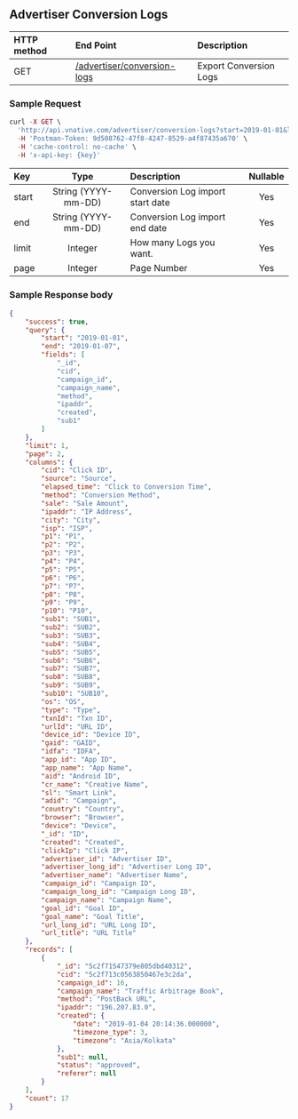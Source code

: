  ## Advertiser Conversion Logs

| **HTTP method** | **End Point** | **Description** |
| :--- | :--- | :--- |
| GET | [/advertiser/conversion-logs](/advertiser-api/conversion-logs.md) | Export Conversion Logs |

### **Sample Request**

```php
curl -X GET \
  'http://api.vnative.com/advertiser/conversion-logs?start=2019-01-01&limit=1&page=2' \
  -H 'Postman-Token: 9d508762-47f8-4247-8529-a4f87435a670' \
  -H 'cache-control: no-cache' \
  -H 'x-api-key: {key}' 
```

| Key | Type | Description | Nullable |
| :--- | :---: | :--- | :---: |
| start | String (YYYY-mm-DD) | Conversion Log import start date | Yes |
| end | String (YYYY-mm-DD) | Conversion Log import end date | Yes |
| limit | Integer | How many Logs you want. | Yes |
| page | Integer | Page Number | Yes |
[](/network-ops/conversions.md)
### Sample **Response body**

```json
{
    "success": true,
    "query": {
        "start": "2019-01-01",
        "end": "2019-01-07",
        "fields": [
            "_id",
            "cid",
            "campaign_id",
            "campaign_name",
            "method",
            "ipaddr",
            "created",
            "sub1"
        ]
    },
    "limit": 1,
    "page": 2,
    "columns": {
        "cid": "Click ID",
        "source": "Source",
        "elapsed_time": "Click to Conversion Time",
        "method": "Conversion Method",
        "sale": "Sale Amount",
        "ipaddr": "IP Address",
        "city": "City",
        "isp": "ISP",
        "p1": "P1",
        "p2": "P2",
        "p3": "P3",
        "p4": "P4",
        "p5": "P5",
        "p6": "P6",
        "p7": "P7",
        "p8": "P8",
        "p9": "P9",
        "p10": "P10",
        "sub1": "SUB1",
        "sub2": "SUB2",
        "sub3": "SUB3",
        "sub4": "SUB4",
        "sub5": "SUB5",
        "sub6": "SUB6",
        "sub7": "SUB7",
        "sub8": "SUB8",
        "sub9": "SUB9",
        "sub10": "SUB10",
        "os": "OS",
        "type": "Type",
        "txnId": "Txn ID",
        "urlId": "URL ID",
        "device_id": "Device ID",
        "gaid": "GAID",
        "idfa": "IDFA",
        "app_id": "App ID",
        "app_name": "App Name",
        "aid": "Android ID",
        "cr_name": "Creative Name",
        "sl": "Smart Link",
        "adid": "Campaign",
        "country": "Country",
        "browser": "Browser",
        "device": "Device",
        "_id": "ID",
        "created": "Created",
        "clickIp": "Click IP",
        "advertiser_id": "Advertiser ID",
        "advertiser_long_id": "Advertiser Long ID",
        "advertiser_name": "Advertiser Name",
        "campaign_id": "Campaign ID",
        "campaign_long_id": "Campaign Long ID",
        "campaign_name": "Campaign Name",
        "goal_id": "Goal ID",
        "goal_name": "Goal Title",
        "url_long_id": "URL Long ID",
        "url_title": "URL Title"
    },
    "records": [
        {
            "_id": "5c2f71547379e805dbd40312",
            "cid": "5c2f713c0563850467e3c2da",
            "campaign_id": 16,
            "campaign_name": "Traffic Arbitrage Book",
            "method": "PostBack URL",
            "ipaddr": "196.207.83.0",
            "created": {
                "date": "2019-01-04 20:14:36.000000",
                "timezone_type": 3,
                "timezone": "Asia/Kolkata"
            },
            "sub1": null,
            "status": "approved",
            "referer": null
        }
    ],
    "count": 17
}
```



